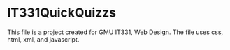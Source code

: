 # IT331QuickQuizzs
This file is a project created for GMU IT331, Web Design. The file uses css, html, xml, and javascript. 
